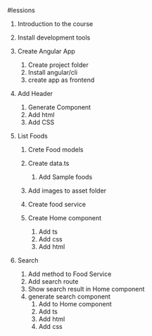 #lessions
1.  Introduction to the course
2.  Install development tools
3.  Create Angular App
    1.  Create project folder
    2.  Install angular/cli
    3.  create app as frontend
    
4.  Add Header
    1.  Generate Component
    2.  Add html
    3.  Add CSS
    
5.  List Foods
    1.  Crete Food models
    2.  Create data.ts
        1.  Add Sample foods
    
    3.  Add images to asset folder
    4.  Create food service
    5.  Create Home component
        1.  Add ts
        2.  Add css
        3.  Add html
    
6.  Search
    1.  Add method to Food Service
    2.  Add search route
    3.  Show search result in Home component
    4.  generate search component
        1.  Add to Home component
        2.  Add ts
        3.  Add html
        4.  Add css
    
    